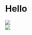 Hello
=====
![](https://github-readme-stats.vercel.app/api?username=Lasauce6&theme=blue-green&hide_border=false&include_all_commits=true&count_private=true)   
![](https://github-readme-stats.vercel.app/api/top-langs/?username=Lasauce6&theme=blue-green&hide_border=false&include_all_commits=true&count_private=true&layout=compact)
